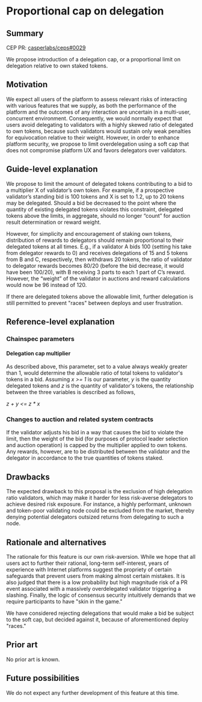 # Proportional cap on delegation

## Summary

[summary]: #summary

CEP PR: [casperlabs/ceps#0029](https://github.com/casperlabs/ceps/pull/0029)

We propose introduction of a delegation cap, or a proportional limit on delegation relative to own staked tokens.

## Motivation

[motivation]: #motivation

We expect all users of the platform to assess relevant risks of interacting with various features that we supply, as both the performance of the platform and the outcomes of any interaction are uncertain in a multi-user, concurrent environment. Consequently, we would normally expect that users avoid delegating to validators with a highly skewed ratio of delegated to own tokens, because such validators would sustain only weak penalties for equivocation relative to their weight. However, in order to enhance platform security, we propose to limit overdelegation using a soft cap that does not compromise platform UX and favors delegators over validators.

## Guide-level explanation

[guide-level-explanation]: #guide-level-explanation

We propose to limit the amount of delegated tokens contributing to a bid to a multiplier X of validator’s own token. For example, if a prospective validator’s standing bid is 100 tokens and X is set to 1.2, up to 20 tokens may be delegated. Should a bid be decreased to the point where the quantity of existing delegated tokens violates this constraint, delegated tokens above the limits, in aggregate, should no longer “count” for auction result determination or reward weight. 

However, for simplicity and encouragement of staking own tokens, distribution of rewards to delegators should remain proportional to their delegated tokens at all times. E.g., if a validator A bids 100 (setting his take from delegator rewards to 0) and receives delegations of 15 and 5 tokens from B and C, respectively, then withdraws 20 tokens, the ratio of validator to delegator rewards becomes 80/20 (before the bid decrease, it would have been 100/20), with B receiving 3 parts to each 1 part of C’s reward. However, the “weight” of the validator in auctions and reward calculations would now be 96 instead of 120. 

If there are delegated tokens above the allowable limit, further delegation is still permitted to prevent "races" between deploys and user frustration.

## Reference-level explanation

[reference-level-explanation]: #reference-level-explanation

### Chainspec parameters

#### Delegation cap multiplier

As described above, this parameter, set to a value always weakly greater than 1, would determine the allowable ratio of total tokens to validator's tokens in a bid. Assuming *x >= 1* is our parameter, *y* is the quantity delegated tokens and *z* is the quantity of validator's tokens, the relationship between the three variables is described as follows,

*z + y <= z \* x*

### Changes to auction and related system contracts

If the validator adjusts his bid in a way that causes the bid to violate the limit, then the weight of the bid (for purposes of protocol leader selection and auction operation) is capped by the multiplier applied to own tokens. Any rewards, however, are to be distributed between the validator and the delegator in accordance to the true quantities of tokens staked.

## Drawbacks

[drawbacks]: #drawbacks

The expected drawback to this proposal is the exclusion of high delegation ratio validators, which may make it harder for less risk-averse delegators to achieve desired risk exposure. For instance, a highly performant, unknown and token-poor validating node could be excluded from the market, thereby denying potential delegators outsized returns from delegating to such a node.

## Rationale and alternatives

[rationale-and-alternatives]: #rationale-and-alternatives

The rationale for this feature is our own risk-aversion. While we hope that all users act to further their rational, long-term self-interest, years of experience with Internet platforms suggest the propriety of certain safeguards that prevent users from making almost certain mistakes. It is also judged that there is a low probability but high magnitude risk of a PR event associated with a massively overdelegated validator triggering a slashing. Finally, the logic of consensus security intuitively demands that we require participants to have "skin in the game." 

We have considered rejecting delegations that would make a bid be subject to the soft cap, but decided against it, because of aforementioned deploy "races."

## Prior art

[prior-art]: #prior-art

No prior art is known.

## Future possibilities

[future-possibilities]: #future-possibilities

We do not expect any further development of this feature at this time.
